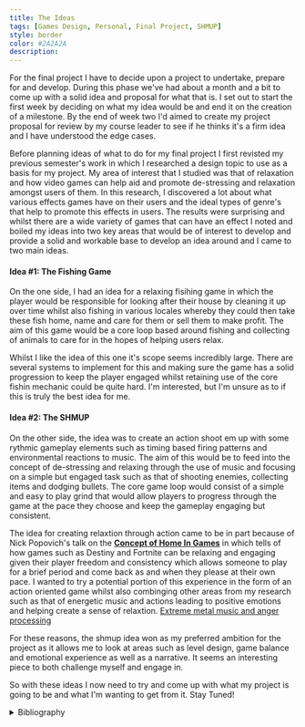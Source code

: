 ```yaml
---
title: The Ideas
tags: [Games Design, Personal, Final Project, SHMUP]
style: border
color: #2A2A2A
description: 
---
```


For the final project I have to decide upon a project to undertake, prepare for and develop. During this phase we've had about a month and a bit to come up with a solid idea and proposal for what that is. I set out to start the first week by deciding on what my idea would be and end it on the creation of a milestone. By the end of week two I'd aimed to create my project proposal for review by my course leader to see if he thinks it's a firm idea and I have understood the edge cases.

Before planning ideas of what to do for my final project I first revisted my previous semester's work in which I researched a design topic to use as a basis for my project. My area of interest that I studied was that of relaxation and how video games can help aid and promote de-stressing and relaxation amongst users of them. In this research, I discovered a lot about what various effects games have on their users and the ideal types of genre's that help to promote this effects in users. The results were surprising and whilst there are a wide variety of games that can have an effect I noted and boiled my ideas into two key areas that would be of interest to develop and provide a solid and workable base to develop an idea around and I came to two main ideas.

#### Idea #1: The Fishing Game

On the one side, I had an idea for a relaxing fisihing game in which the player would be responsible for looking after their house by cleaning it up over time whilst also fishing in various locales whereby they could then take these fish home, name and care for them or sell them to make profit. The aim of this game would be a core loop based around fishing and collecting of animals to care for in the hopes of helping users relax.

Whilst I like the idea of this one it's scope seems incredibly large. There are several systems to implement for this and making sure the game has a solid progression to keep the player engaged whilst retaining use of the core fishin mechanic could be quite hard. I'm interested, but I'm unsure as to if this is truly the best idea for me.

#### Idea #2: The SHMUP

On the other side, the idea was to create an action shoot em up with some rythmic gameplay elements such as timing based firing patterns and environmental reactions to music. The aim of this would be to feed into the concept of de-stressing and relaxing through the use of music and focusing on a simple but engaged task such as that of shooting enemies, collecting items and dodging bullets. The core game loop would consist of a simple and easy to play grind that would allow players to progress through the game at the pace they choose and keep the gameplay engaging but consistent.

The idea for creating relaxtion through action came to be in part because of Nick Popovich's talk on the [**Concept of Home In Games**](https://youtu.be/DTvBgmNL-p0?t=1965) in which tells of how games such as Destiny and Fortnite can be relaxing and engaging given their player freedom and consistency which allows someone to play for a brief period and come back as and when they please at their own pace. I wanted to try a potential portion of this experience in the form of an action oriented game whilst also combinging other areas from my research such as that of energetic music and actions leading to positive emotions and helping create a sense of relaxtion. [Extreme metal music and anger processing](https://www.frontiersin.org/articles/10.3389/fnhum.2015.00272/full)

For these reasons, the shmup idea won as my preferred ambition for the project as it allows me to look at areas such as level design, game balance and emotional experience as well as a narrative. It seems an interesting piece to both challenge myself and engage in.

So with these ideas I now need to try and come up with what my project is going to be and what I'm wanting to get from it. Stay Tuned!

<details>
     <summary> Bibliography </summary> <br>

     <ul>
          <li>
               Online Clock. 2012. <em>Time Boxing: What The Heck Is It?.</em> [online] Available at: <a href="https://blog.onlineclock.net/time-boxing"> https://blog.onlineclock.net/time-boxing </a> [Accessed 11 May 2020.
          </li>
          <li>
               Online Clock. 2012. <em>Time Boxing: What The Heck Is It?.</em> [online] Available at: <a href="https://blog.onlineclock.net/time-boxing"> https://blog.onlineclock.net/time-boxing </a> [Accessed 11 May 2020].
          </li>
     </ul>
</details>
